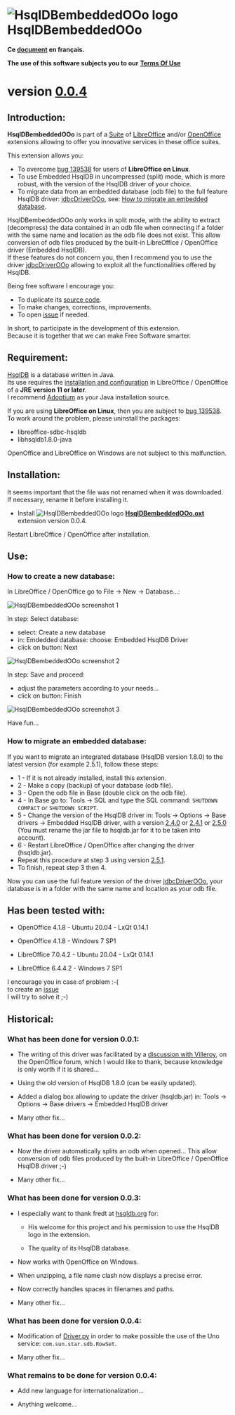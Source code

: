 # ![HsqlDBembeddedOOo logo][1] HsqlDBembeddedOOo

**Ce [document][2] en français.**

**The use of this software subjects you to our** [**Terms Of Use**][3]

# version [0.0.4][4]

## Introduction:

**HsqlDBembeddedOOo** is part of a [Suite][5] of [LibreOffice][6] and/or [OpenOffice][7] extensions allowing to offer you innovative services in these office suites.  

This extension allows you:
- To overcome [bug 139538][8] for users of **LibreOffice on Linux**.
- To use Embedded HsqlDB in uncompressed (split) mode, which is more robust, with the version of the HsqlDB driver of your choice.
- To migrate data from an embedded database (odb file) to the full feature HsqlDB driver: [jdbcDriverOOo][9], see: [How to migrate an embedded database][10].

HsqlDBembeddedOOo only works in split mode, with the ability to extract (decompress) the data contained in an odb file when connecting if a folder with the same name and location as the odb file does not exist. This allow conversion of odb files produced by the built-in LibreOffice / OpenOffice driver (Embedded HsqlDB).  
If these features do not concern you, then I recommend you to use the driver [jdbcDriverOOo][9] allowing to exploit all the functionalities offered by HsqlDB.

Being free software I encourage you:
- To duplicate its [source code][11].
- To make changes, corrections, improvements.
- To open [issue][12] if needed.

In short, to participate in the development of this extension.  
Because it is together that we can make Free Software smarter.

## Requirement:

[HsqlDB][13] is a database written in Java.  
Its use requires the [installation and configuration][14] in LibreOffice / OpenOffice of a **JRE version 11 or later**.  
I recommend [Adoptium][15] as your Java installation source.

If you are using **LibreOffice on Linux**, then you are subject to [bug 139538][8].  
To work around the problem, please uninstall the packages:
- libreoffice-sdbc-hsqldb
- libhsqldb1.8.0-java

OpenOffice and LibreOffice on Windows are not subject to this malfunction.

## Installation:

It seems important that the file was not renamed when it was downloaded.
If necessary, rename it before installing it.

- Install ![HsqlDBembeddedOOo logo][16] **[HsqlDBembeddedOOo.oxt][17]** extension version 0.0.4.

Restart LibreOffice / OpenOffice after installation.

## Use:

### How to create a new database:

In LibreOffice / OpenOffice go to File -> New -> Database...:

![HsqlDBembeddedOOo screenshot 1][18]

In step: Select database:
- select: Create a new database
- in: Emdedded database: choose: Embedded HsqlDB Driver
- click on button: Next

![HsqlDBembeddedOOo screenshot 2][19]

In step: Save and proceed:
- adjust the parameters according to your needs...
- click on button: Finish

![HsqlDBembeddedOOo screenshot 3][20]

Have fun...

### How to migrate an embedded database:

If you want to migrate an integrated database (HsqlDB version 1.8.0) to the latest version (for example 2.5.1), follow these steps:
- 1 - If it is not already installed, install this extension.
- 2 - Make a copy (backup) of your database (odb file).
- 3 - Open the odb file in Base (double click on the odb file).
- 4 - In Base go to: Tools -> SQL and type the SQL command: `SHUTDOWN COMPACT` or `SHUTDOWN SCRIPT`.
- 5 - Change the version of the HsqlDB driver in: Tools -> Options -> Base drivers -> Embedded HsqlDB driver, with a version [2.4.0][21] or [2.4.1][22] or [2.5.0][23] (You must rename the jar file to hsqldb.jar for it to be taken into account).
- 6 - Restart LibreOffice / OpenOffice after changing the driver (hsqldb.jar).
- Repeat this procedure at step 3 using version [2.5.1][24].
- To finish, repeat step 3 then 4.

Now you can use the full feature version of the driver [jdbcDriverOOo][9], your database is in a folder with the same name and location as your odb file.

## Has been tested with:

* OpenOffice 4.1.8 - Ubuntu 20.04 - LxQt 0.14.1

* OpenOffice 4.1.8 - Windows 7 SP1

* LibreOffice 7.0.4.2 - Ubuntu 20.04 - LxQt 0.14.1

* LibreOffice 6.4.4.2 - Windows 7 SP1

I encourage you in case of problem :-(  
to create an [issue][12]  
I will try to solve it ;-)

## Historical:

### What has been done for version 0.0.1:

- The writing of this driver was facilitated by a [discussion with Villeroy][25], on the OpenOffice forum, which I would like to thank, because knowledge is only worth if it is shared...

- Using the old version of HsqlDB 1.8.0 (can be easily updated).

- Added a dialog box allowing to update the driver (hsqldb.jar) in: Tools -> Options -> Base drivers -> Embedded HsqlDB driver

- Many other fix...

### What has been done for version 0.0.2:

- Now the driver automatically splits an odb when opened... This allow conversion of odb files produced by the built-in LibreOffice / OpenOffice HsqlDB driver ;-)

- Many other fix...

### What has been done for version 0.0.3:

- I especially want to thank fredt at [hsqldb.org][13] for:

    - His welcome for this project and his permission to use the HsqlDB logo in the extension.

    - The quality of its HsqlDB database.

- Now works with OpenOffice on Windows.

- When unzipping, a file name clash now displays a precise error.

- Now correctly handles spaces in filenames and paths.

- Many other fix...

### What has been done for version 0.0.4:

- Modification of [Driver.py][26] in order to make possible the use of the Uno service: `com.sun.star.sdb.RowSet`.

- Many other fix...

### What remains to be done for version 0.0.4:

- Add new language for internationalization...

- Anything welcome...

[1]: <img/HsqlDBembeddedOOo.png>
[2]: <https://prrvchr.github.io/HsqlDBembeddedOOo/README_fr>
[3]: <https://prrvchr.github.io/HsqlDBembeddedOOo/source/HsqlDBembeddedOOo/registration/TermsOfUse_en>
[4]: <https://prrvchr.github.io/HsqlDBembeddedOOo#historical>
[5]: <https://prrvchr.github.io/>
[6]: <https://www.libreoffice.org/download/download/>
[7]: <https://www.openoffice.org/download/index.html>
[8]: <https://bugs.documentfoundation.org/show_bug.cgi?id=139538>
[9]: <https://prrvchr.github.io/jdbcDriverOOo/>
[10]: <https://prrvchr.github.io/HsqlDBembeddedOOo/#how-to-migrate-an-embedded-database>
[11]: <https://github.com/prrvchr/HsqlDBembeddedOOo/>
[12]: <https://github.com/prrvchr/HsqlDBembeddedOOo/issues/new>
[13]: <http://hsqldb.org/>
[14]: <https://wiki.documentfoundation.org/Documentation/HowTo/Install_the_correct_JRE_-_LibreOffice_on_Windows_10>
[15]: <https://adoptium.net/releases.html?variant=openjdk11>
[16]: <img/HsqlDBembeddedOOo.png>
[17]: <https://github.com/prrvchr/HsqlDBembeddedOOo/raw/master/HsqlDBembeddedOOo.oxt>
[18]: <img/HsqlDBembeddedOOo-1.png>
[19]: <img/HsqlDBembeddedOOo-2.png>
[20]: <img/HsqlDBembeddedOOo-3.png>
[21]: <https://repo1.maven.org/maven2/org/hsqldb/hsqldb/2.4.0/hsqldb-2.4.0.jar>
[22]: <https://repo1.maven.org/maven2/org/hsqldb/hsqldb/2.4.1/hsqldb-2.4.1.jar>
[23]: <https://repo1.maven.org/maven2/org/hsqldb/hsqldb/2.5.0/hsqldb-2.5.0.jar>
[24]: <https://repo1.maven.org/maven2/org/hsqldb/hsqldb/2.5.1/hsqldb-2.5.1.jar>
[25]: <https://forum.openoffice.org/en/forum/viewtopic.php?f=13&t=103912>
[26]: <https://github.com/prrvchr/HsqlDBembeddedOOo/blob/master/source/HsqlDBembeddedOOo/service/Driver.py>
